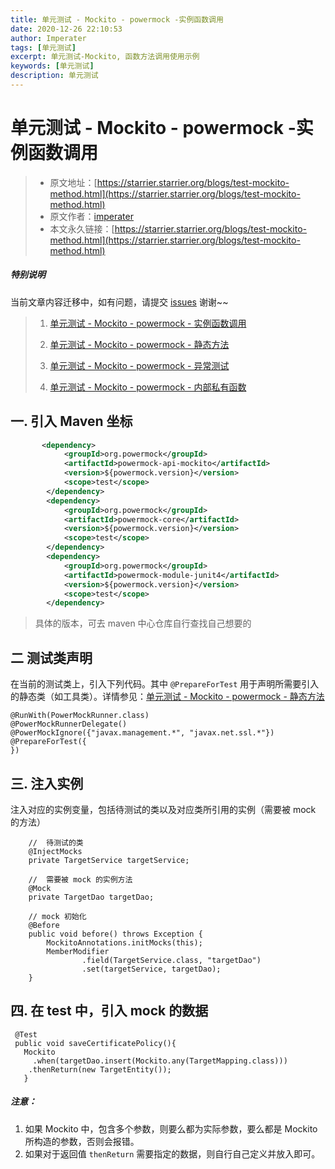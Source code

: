 ```yaml
---
title: 单元测试 - Mockito - powermock -实例函数调用
date: 2020-12-26 22:10:53
author: Imperater
tags: [单元测试]
excerpt: 单元测试-Mockito, 函数方法调用使用示例
keywords: [单元测试]
description: 单元测试
---
```


# 单元测试 - Mockito - powermock -实例函数调用

> * 原文地址：[https://starrier.starrier.org/blogs/test-mockito-method.html](https://starrier.starrier.org/blogs/test-mockito-method.html)
> * 原文作者：[imperater](https://github.com/imperater)
> * 本文永久链接：[https://starrier.starrier.org/blogs/test-mockito-method.html](https://starrier.starrier.org/blogs/test-mockito-method.html)

##### **特别说明**

当前文章内容迁移中，如有问题，请提交 [issues](https://github.com/Starrier/starrier.github.io/issues) 谢谢~~

> 1. [单元测试 - Mockito - powermock - 实例函数调用](https://starrier.starrier.org/blogs/test-mockito-method.html) 
> 
> 2. [单元测试 - Mockito - powermock - 静态方法](https://starrier.starrier.org/blogs/test-mockito-static.html) 
> 
> 3. [单元测试 - Mockito - powermock - 异常测试](https://starrier.starrier.org/blogs/test-mockito-exception.html)
>
> 4. [单元测试 - Mockito - powermock - 内部私有函数](https://starrier.starrier.org/blogs/test-mockito-private.html)

## 一. 引入 Maven 坐标

```xml
       <dependency>
            <groupId>org.powermock</groupId>
            <artifactId>powermock-api-mockito</artifactId>
            <version>${powermock.version}</version>
            <scope>test</scope>
        </dependency>
        <dependency>
            <groupId>org.powermock</groupId>
            <artifactId>powermock-core</artifactId>
            <version>${powermock.version}</version>
            <scope>test</scope>
        </dependency>
        <dependency>
            <groupId>org.powermock</groupId>
            <artifactId>powermock-module-junit4</artifactId>
            <version>${powermock.version}</version>
            <scope>test</scope>
        </dependency>
```

> 具体的版本，可去 maven 中心仓库自行查找自己想要的

## 二 测试类声明

在当前的测试类上，引入下列代码。其中 `@PrepareForTest`  用于声明所需要引入的静态类（如工具类）。详情参见：[单元测试 - Mockito - powermock - 静态方法](https://starrier.starrier.org/blogs/test-mockito-static.html)

```[java]
@RunWith(PowerMockRunner.class)
@PowerMockRunnerDelegate()
@PowerMockIgnore({"javax.management.*", "javax.net.ssl.*"})
@PrepareForTest({     
})
```

## 三. 注入实例

注入对应的实例变量，包括待测试的类以及对应类所引用的实例（需要被 mock 的方法）

```[java]
    //  待测试的类
    @InjectMocks
    private TargetService targetService;
   
    //  需要被 mock 的实例方法
    @Mock
    private TargetDao targetDao;
   
    // mock 初始化
    @Before
    public void before() throws Exception {
        MockitoAnnotations.initMocks(this);
        MemberModifier
                .field(TargetService.class, "targetDao")
                .set(targetService, targetDao);
    }
```

## 四.  在 test 中，引入 mock 的数据

```[java]
 @Test
 public void saveCertificatePolicy(){
   Mockito
     .when(targetDao.insert(Mockito.any(TargetMapping.class)))
    .thenReturn(new TargetEntity());
   }
```

##### 注意：

1.  如果 Mockito 中，包含多个参数，则要么都为实际参数，要么都是 Mockito 所构造的参数，否则会报错。
2.  如果对于返回值 `thenReturn` 需要指定的数据，则自行自己定义并放入即可。
